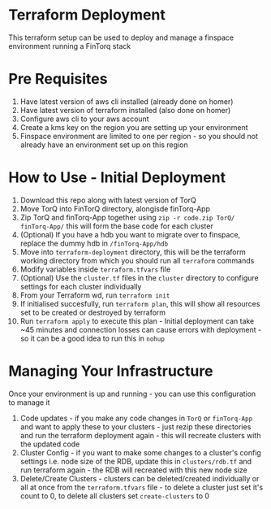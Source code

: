 # Terraform Deployment

This terraform setup can be used to deploy and manage a finspace environment running a FinTorq stack

# Pre Requisites

1. Have latest version of  aws cli installed (already done on homer)
2. Have latest version of terraform installed (also done on homer)
3. Configure aws cli to your aws account 
4. Create a kms key on the region you are setting up your environment
5. Finspace environment are limited to one per region - so you should not already have an environment set up on this region

# How to Use - Initial Deployment

1. Download this repo along with latest version of TorQ
2. Move TorQ into FinTorQ directory, alongisde finTorq-App
3. Zip TorQ and finTorq-App together using `zip -r code.zip TorQ/ finTorq-App/` this will form the base code for each cluster
4. (Optional) If you have a hdb you want to migrate over to finspace, replace the dummy hdb in `/finTorq-App/hdb`
4. Move into `terraform-deployment` directory, this will be the terraform working directory from which you should run all `terraform` commands
5. Modify variables inside `terraform.tfvars` file
6. (Optional) Use the `cluster.tf` files in the `cluster` directory to configure settings for each cluster individually
7. From your Terraform wd, run `terraform init`
8. If initialised succesfully, run `terraform plan`, this will show all resources set to be created or destroyed by terraform
9. Run `terraform apply` to execute this plan - Initial deployment can take ~45 minutes and connection losses can cause errors with deployment - so it can be a good idea to run this in `nohup`

# Managing Your Infrastructure

Once your environment is up and running - you can use this configuration to manage it 

1. Code updates - if you make any code changes in `TorQ` or `finTorq-App` and want to apply these to your clusters - just rezip these directories and run the terraform deployment again - this will recreate clusters with the updated code
2. Cluster Config - if you want to make some changes to a cluster's config settings i.e. node size of the RDB, update this in `clusters/rdb.tf` and run terraform again - the RDB will recreated with this new node size
3. Delete/Create Clusters - clusters can be deleted/created individually or all at once from the `terraform.tfvars` file - to delete a cluster just set it's count to 0, to delete all clusters set `create-clusters` to 0  
